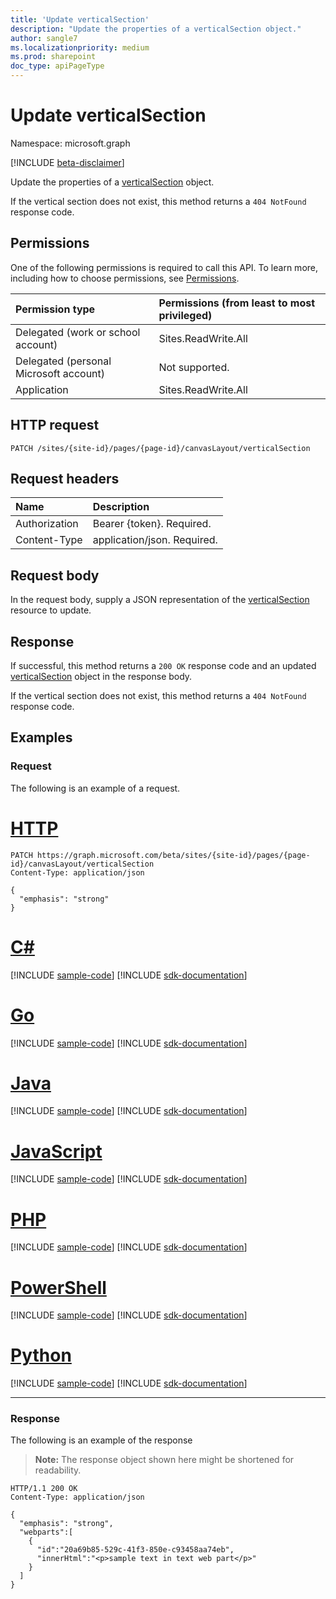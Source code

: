 ```yaml
---
title: 'Update verticalSection'
description: "Update the properties of a verticalSection object."
author: sangle7
ms.localizationpriority: medium
ms.prod: sharepoint
doc_type: apiPageType
---
```

# Update verticalSection

Namespace: microsoft.graph

[!INCLUDE [beta-disclaimer](../../includes/beta-disclaimer.md)]

Update the properties of a [verticalSection](../resources/verticalSection.md) object.

If the vertical section does not exist, this method returns a `404 NotFound` response code.

## Permissions

One of the following permissions is required to call this API. To learn more, including how to choose permissions, see [Permissions](/graph/permissions-reference).

| Permission type                        | Permissions (from least to most privileged) |
| :------------------------------------- | :------------------------------------------ |
| Delegated (work or school account)     | Sites.ReadWrite.All                         |
| Delegated (personal Microsoft account) | Not supported.                              |
| Application                            | Sites.ReadWrite.All                         |

## HTTP request

<!-- {
  "blockType": "ignored"
}
-->

```http
PATCH /sites/{site-id}/pages/{page-id}/canvasLayout/verticalSection
```

## Request headers

| Name          | Description                 |
| :------------ | :-------------------------- |
| Authorization | Bearer {token}. Required.   |
| Content-Type  | application/json. Required. |

## Request body

In the request body, supply a JSON representation of the [verticalSection](../resources/verticalSection.md) resource to update.

## Response

If successful, this method returns a `200 OK` response code and an updated [verticalSection](../resources/verticalSection.md) object in the response body.

If the vertical section does not exist, this method returns a `404 NotFound` response code.

## Examples

### Request

The following is an example of a request.

# [HTTP](#tab/http)
<!-- {
  "blockType": "request",
  "name": "update_verticalSection"
}
-->

```http
PATCH https://graph.microsoft.com/beta/sites/{site-id}/pages/{page-id}/canvasLayout/verticalSection
Content-Type: application/json

{
  "emphasis": "strong"
}
```

# [C#](#tab/csharp)
[!INCLUDE [sample-code](../includes/snippets/csharp/update-verticalsection-csharp-snippets.md)]
[!INCLUDE [sdk-documentation](../includes/snippets/snippets-sdk-documentation-link.md)]

# [Go](#tab/go)
[!INCLUDE [sample-code](../includes/snippets/go/update-verticalsection-go-snippets.md)]
[!INCLUDE [sdk-documentation](../includes/snippets/snippets-sdk-documentation-link.md)]

# [Java](#tab/java)
[!INCLUDE [sample-code](../includes/snippets/java/update-verticalsection-java-snippets.md)]
[!INCLUDE [sdk-documentation](../includes/snippets/snippets-sdk-documentation-link.md)]

# [JavaScript](#tab/javascript)
[!INCLUDE [sample-code](../includes/snippets/javascript/update-verticalsection-javascript-snippets.md)]
[!INCLUDE [sdk-documentation](../includes/snippets/snippets-sdk-documentation-link.md)]

# [PHP](#tab/php)
[!INCLUDE [sample-code](../includes/snippets/php/update-verticalsection-php-snippets.md)]
[!INCLUDE [sdk-documentation](../includes/snippets/snippets-sdk-documentation-link.md)]

# [PowerShell](#tab/powershell)
[!INCLUDE [sample-code](../includes/snippets/powershell/update-verticalsection-powershell-snippets.md)]
[!INCLUDE [sdk-documentation](../includes/snippets/snippets-sdk-documentation-link.md)]

# [Python](#tab/python)
[!INCLUDE [sample-code](../includes/snippets/python/update-verticalsection-python-snippets.md)]
[!INCLUDE [sdk-documentation](../includes/snippets/snippets-sdk-documentation-link.md)]

---

### Response

The following is an example of the response

> **Note:** The response object shown here might be shortened for readability.

<!-- {
  "blockType": "response",
  "@odata.type": "microsoft.graph.verticalSection",
  "truncated": true
}
-->

```http
HTTP/1.1 200 OK
Content-Type: application/json

{
  "emphasis": "strong",
  "webparts":[
    {
      "id":"20a69b85-529c-41f3-850e-c93458aa74eb",
      "innerHtml":"<p>sample text in text web part</p>"
    }
  ]
}
```
